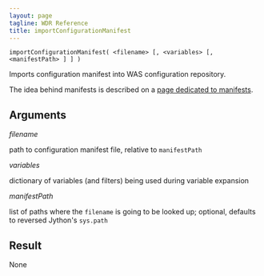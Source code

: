```yaml
---
layout: page
tagline: WDR Reference
title: importConfigurationManifest
---
```


	importConfigurationManifest( <filename> [, <variables> [, <manifestPath> ] ] )

Imports configuration manifest into WAS configuration repository.

The idea behind manifests is described on a [page dedicated to manifests](../manifests.html).

## Arguments

_filename_

path to configuration manifest file, relative to `manifestPath`

_variables_

dictionary of variables (and filters) being used during variable expansion

_manifestPath_

list of paths where the `filename` is going to be looked up; optional, defaults to reversed Jython's `sys.path`

## Result

None
